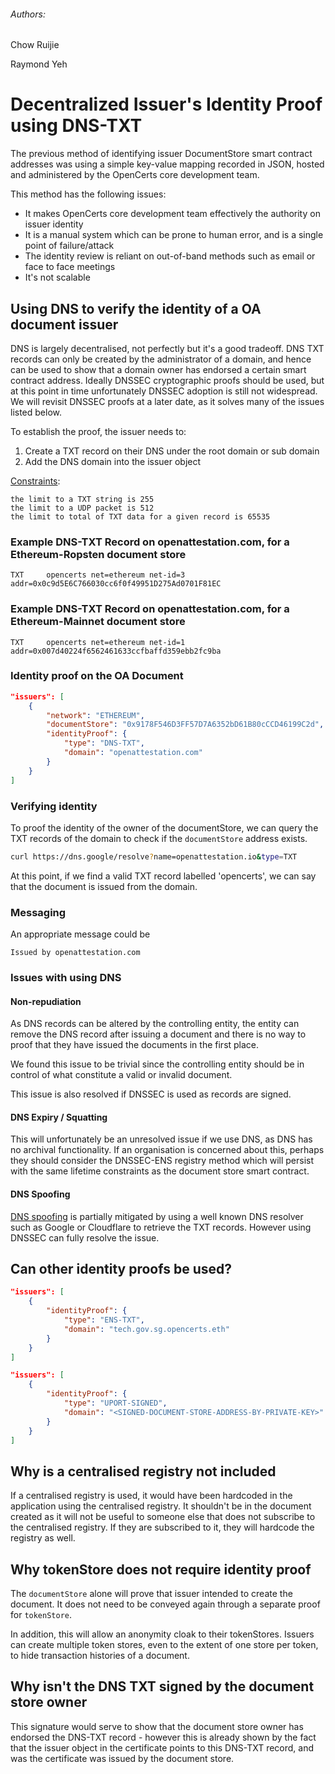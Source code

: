 ###### Authors:
Chow Ruijie

Raymond Yeh

# Decentralized Issuer's Identity Proof using DNS-TXT
The previous method of identifying issuer DocumentStore smart contract addresses was using a simple key-value mapping recorded in JSON, hosted and administered by the OpenCerts core development team. 

This method has the following issues:
  - It makes OpenCerts core development team effectively the authority on issuer identity
  - It is a manual system which can be prone to human error, and is a single point of failure/attack
  - The identity review is reliant on out-of-band methods such as email or face to face meetings
  - It's not scalable

## Using DNS to verify the identity of a OA document issuer

DNS is largely decentralised, not perfectly but it's a good tradeoff. DNS TXT records can only be created by the administrator of a domain, and hence can be used to show that a domain owner has endorsed a certain smart contract address. Ideally DNSSEC cryptographic proofs should be used, but at this point in time unfortunately DNSSEC adoption is still not widespread. We will revisit DNSSEC proofs at a later date, as it solves many of the issues listed below.

To establish the proof, the issuer needs to:

1. Create a TXT record on their DNS under the root domain or sub domain
2. Add the DNS domain into the issuer object

[Constraints](https://support.agari.com/hc/en-us/articles/202952749-How-long-can-my-SPF-record-be-):

    the limit to a TXT string is 255
    the limit to a UDP packet is 512
    the limit to total of TXT data for a given record is 65535


### Example DNS-TXT Record on openattestation.com, for a Ethereum-Ropsten document store
```
TXT     opencerts net=ethereum net-id=3 addr=0x0c9d5E6C766030cc6f0f49951D275Ad0701F81EC
```


### Example DNS-TXT Record on openattestation.com, for a Ethereum-Mainnet document store
```
TXT     opencerts net=ethereum net-id=1 addr=0x007d40224f6562461633ccfbaffd359ebb2fc9ba
```


### Identity proof on the OA Document

```json
"issuers": [
    {
        "network": "ETHEREUM",
        "documentStore": "0x9178F546D3FF57D7A6352bD61B80cCCD46199C2d",
        "identityProof": {
            "type": "DNS-TXT",
            "domain": "openattestation.com"
        }
    }
]
```

### Verifying identity

To proof the identity of the owner of the documentStore, we can query the TXT records of the domain to check if the `documentStore` address exists. 

```sh
curl https://dns.google/resolve?name=openattestation.io&type=TXT
```

At this point, if we find a valid TXT record labelled 'opencerts', we can say that the document is issued from the domain. 

### Messaging

An appropriate message could be

```
Issued by openattestation.com
```

### Issues with using DNS

#### Non-repudiation

As DNS records can be altered by the controlling entity, the entity can remove the DNS record after issuing a document and there is no way to proof that they have issued the documents in the first place.

We found this issue to be trivial since the controlling entity should be in control of what constitute a valid or invalid document. 

This issue is also resolved if DNSSEC is used as records are signed.

#### DNS Expiry / Squatting
This will unfortunately be an unresolved issue if we use DNS, as DNS has no archival functionality. If an organisation is concerned about this, perhaps they should consider the DNSSEC-ENS registry method which will persist with the same lifetime constraints as the document store smart contract.

#### DNS Spoofing
[DNS spoofing](https://en.wikipedia.org/wiki/DNS_spoofing) is partially mitigated by using a well known DNS resolver such as Google or Cloudflare to retrieve the TXT records. However using DNSSEC can fully resolve the issue.

## Can other identity proofs be used?

```json
"issuers": [
    {
        "identityProof": {
            "type": "ENS-TXT",
            "domain": "tech.gov.sg.opencerts.eth"
        }
    }
]
```

```json
"issuers": [
    {
        "identityProof": {
            "type": "UPORT-SIGNED",
            "domain": "<SIGNED-DOCUMENT-STORE-ADDRESS-BY-PRIVATE-KEY>"
        }
    }
]
```

## Why is a centralised registry not included

If a centralised registry is used, it would have been hardcoded in the application using the centralised registry. It shouldn't be in the document created as it will not be useful to someone else that does not subscribe to the centralised registry. If they are subscribed to it, they will hardcode the registry as well. 

## Why tokenStore does not require identity proof

The `documentStore` alone will prove that issuer intended to create the document. It does not need to be conveyed again through a separate proof for `tokenStore`. 

In addition, this will allow an anonymity cloak to their tokenStores. Issuers can create multiple token stores, even to the extent of one store per token, to hide transaction histories of a document.

## Why isn't the DNS TXT signed by the document store owner
This signature would serve to show that the document store owner has endorsed the DNS-TXT record - however this is already shown by the fact that the issuer object in the certificate points to this DNS-TXT record, and was the certificate was issued by the document store.
